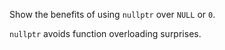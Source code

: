 Show the benefits of using `nullptr` over `NULL` or `0`.

`nullptr` avoids function overloading surprises.
